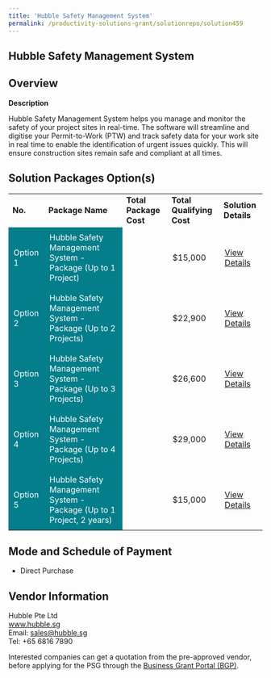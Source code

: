 ```yaml
---
title: 'Hubble Safety Management System'
permalink: /productivity-solutions-grant/solutionrepo/solution459
---
```


## Hubble Safety Management System

## Overview

**Description**

Hubble Safety Management System helps you manage and monitor the safety of your project sites in real-time. The software will streamline and digitise your Permit-to-Work (PTW) and track safety data for your work site in real time to enable the identification of urgent issues quickly. This will ensure construction sites remain safe and compliant at all times.

## Solution Packages Option(s)

<table>
<tr>
<td><b>No.</b></td>
<td><b>Package Name</b></td>
<td><b>Total Package Cost</b></td>
<td><b>Total Qualifying Cost</b></td>
<td><b>Solution Details</b></td>
</tr>
<tr>
<td style='padding: 10px; background-color: #037E8A; color: #FFFFFF;'>Option 1</td>
<td style='padding: 10px; background-color: #037E8A; color: #FFFFFF;'>Hubble Safety Management System - Package (Up to 1 Project)</td>
<td style='padding: 10px;'></td>
<td style='padding: 10px;'>$15,000</td>
<td style='padding: 10px;'><a href='https://www.gobusiness.gov.sg/images/psg/Hubble_20200081_Annex_3_20200625144358_Part_1.pdf' target='_blank'>View Details</a></td>
</tr>
<tr>
<td style='padding: 10px; background-color: #037E8A; color: #FFFFFF;'>Option 2</td>
<td style='padding: 10px; background-color: #037E8A; color: #FFFFFF;'>Hubble Safety Management System - Package (Up to 2 Projects)</td>
<td style='padding: 10px;'></td>
<td style='padding: 10px;'>$22,900</td>
<td style='padding: 10px;'><a href='https://www.gobusiness.gov.sg/images/psg/Hubble_20200081_Annex_3_20200625144358_Part_2.pdf' target='_blank'>View Details</a></td>
</tr>
<tr>
<td style='padding: 10px; background-color: #037E8A; color: #FFFFFF;'>Option 3</td>
<td style='padding: 10px; background-color: #037E8A; color: #FFFFFF;'>Hubble Safety Management System - Package (Up to 3 Projects)</td>
<td style='padding: 10px;'></td>
<td style='padding: 10px;'>$26,600</td>
<td style='padding: 10px;'><a href='https://www.gobusiness.gov.sg/images/psg/Hubble_20200081_Annex_3_20200625144358_Part_3.pdf' target='_blank'>View Details</a></td>
</tr>
<tr>
<td style='padding: 10px; background-color: #037E8A; color: #FFFFFF;'>Option 4</td>
<td style='padding: 10px; background-color: #037E8A; color: #FFFFFF;'>Hubble Safety Management System - Package (Up to 4 Projects)</td>
<td style='padding: 10px;'></td>
<td style='padding: 10px;'>$29,000</td>
<td style='padding: 10px;'><a href='https://www.gobusiness.gov.sg/images/psg/Hubble_20200081_Annex_3_20200625144358_Part_4.pdf' target='_blank'>View Details</a></td>
</tr>
<tr>
<td style='padding: 10px; background-color: #037E8A; color: #FFFFFF;'>Option 5</td>
<td style='padding: 10px; background-color: #037E8A; color: #FFFFFF;'>Hubble Safety Management System - Package (Up to 1 Project, 2 years)</td>
<td style='padding: 10px;'></td>
<td style='padding: 10px;'>$15,000</td>
<td style='padding: 10px;'><a href='https://www.gobusiness.gov.sg/images/psg/Hubble_20200081_Annex_3_20200625144358_Part_5.pdf' target='_blank'>View Details</a></td>
</tr>
</table>

## Mode and Schedule of Payment

 - Direct Purchase

## Vendor Information

 Hubble Pte Ltd<br>www.hubble.sg<br>Email: sales@hubble.sg<br>Tel: +65 6816 7890

Interested companies can get a quotation from the pre-approved vendor, before applying for the PSG through the <a href='https://www.businessgrants.gov.sg/' target='_blank' rel='noopener'>Business Grant Portal (BGP)</a>.

<script src="/jquery/resize-tables.js"></script>
